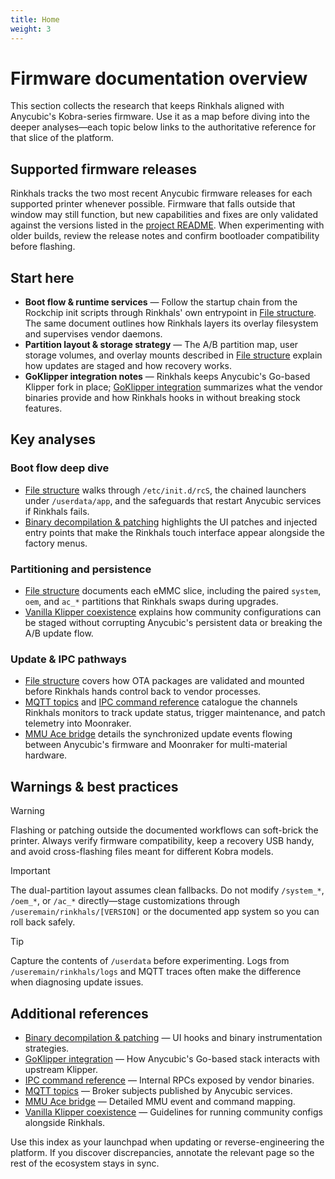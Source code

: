 ```yaml
---
title: Home
weight: 3
---
```


# Firmware documentation overview

This section collects the research that keeps Rinkhals aligned with Anycubic's Kobra-series firmware. Use it as a map before diving into the deeper analyses—each topic below links to the authoritative reference for that slice of the platform.

## Supported firmware releases

Rinkhals tracks the two most recent Anycubic firmware releases for each supported printer whenever possible. Firmware that falls outside that window may still function, but new capabilities and fixes are only validated against the versions listed in the [project README](../../../README.md#rinkhals-installation). When experimenting with older builds, review the release notes and confirm bootloader compatibility before flashing.

## Start here

- **Boot flow & runtime services** — Follow the startup chain from the Rockchip init scripts through Rinkhals' own entrypoint in [File structure](./file-structure.md#kobra-startup-sequence). The same document outlines how Rinkhals layers its overlay filesystem and supervises vendor daemons.
- **Partition layout & storage strategy** — The A/B partition map, user storage volumes, and overlay mounts described in [File structure](./file-structure.md#partitions) explain how updates are staged and how recovery works.
- **GoKlipper integration notes** — Rinkhals keeps Anycubic's Go-based Klipper fork in place; [GoKlipper integration](./goklipper.md) summarizes what the vendor binaries provide and how Rinkhals hooks in without breaking stock features.

## Key analyses

### Boot flow deep dive
- [File structure](./file-structure.md) walks through `/etc/init.d/rcS`, the chained launchers under `/userdata/app`, and the safeguards that restart Anycubic services if Rinkhals fails.
- [Binary decompilation & patching](./binary-decompilation-and-patching.md) highlights the UI patches and injected entry points that make the Rinkhals touch interface appear alongside the factory menus.

### Partitioning and persistence
- [File structure](./file-structure.md#partitions) documents each eMMC slice, including the paired `system`, `oem`, and `ac_*` partitions that Rinkhals swaps during upgrades.
- [Vanilla Klipper coexistence](./vanilla-klipper.md) explains how community configurations can be staged without corrupting Anycubic's persistent data or breaking the A/B update flow.

### Update & IPC pathways
- [File structure](./file-structure.md#rinkhals-startup-sequence) covers how OTA packages are validated and mounted before Rinkhals hands control back to vendor processes.
- [MQTT topics](./mqtt.md) and [IPC command reference](./ipc-commands.md) catalogue the channels Rinkhals monitors to track update status, trigger maintenance, and patch telemetry into Moonraker.
- [MMU Ace bridge](./mmu-ace.md) details the synchronized update events flowing between Anycubic's firmware and Moonraker for multi-material hardware.

## Warnings & best practices

> [!WARNING]
> Flashing or patching outside the documented workflows can soft-brick the printer. Always verify firmware compatibility, keep a recovery USB handy, and avoid cross-flashing files meant for different Kobra models.

> [!IMPORTANT]
> The dual-partition layout assumes clean fallbacks. Do not modify `/system_*`, `/oem_*`, or `/ac_*` directly—stage customizations through `/useremain/rinkhals/[VERSION]` or the documented app system so you can roll back safely.

> [!TIP]
> Capture the contents of `/userdata` before experimenting. Logs from `/useremain/rinkhals/logs` and MQTT traces often make the difference when diagnosing update issues.

## Additional references

- [Binary decompilation & patching](./binary-decompilation-and-patching.md) — UI hooks and binary instrumentation strategies.
- [GoKlipper integration](./goklipper.md) — How Anycubic's Go-based stack interacts with upstream Klipper.
- [IPC command reference](./ipc-commands.md) — Internal RPCs exposed by vendor binaries.
- [MQTT topics](./mqtt.md) — Broker subjects published by Anycubic services.
- [MMU Ace bridge](./mmu-ace.md) — Detailed MMU event and command mapping.
- [Vanilla Klipper coexistence](./vanilla-klipper.md) — Guidelines for running community configs alongside Rinkhals.

Use this index as your launchpad when updating or reverse-engineering the platform. If you discover discrepancies, annotate the relevant page so the rest of the ecosystem stays in sync.
